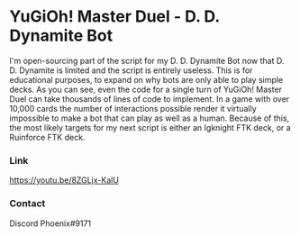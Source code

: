 # YuGiOh! Master Duel - D. D. Dynamite Bot

I'm open-sourcing part of the script for my D. D. Dynamite Bot now that D. D. Dynamite is limited and the script is entirely useless. This is for educational purposes, to expand on why bots are only able to play simple decks. As you can see, even the code for a single turn of YuGiOh! Master Duel can take thousands of lines of code to implement. In a game with over 10,000 cards the number of interactions possible render it virtually impossible to make a bot that can play as well as a human. Because of this, the most likely targets for my next script is either an Igknight FTK deck, or a Ruinforce FTK deck.

### Link

https://youtu.be/8ZGLjx-KalU

### Contact

Discord Phoenix#9171
